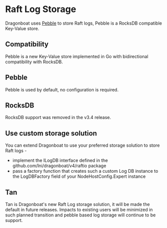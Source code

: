 # Raft Log Storage #

Dragonboat uses [Pebble](https://github.com/cockroachdb/pebble) to store Raft logs, Pebble is a RocksDB compatible Key-Value store.

## Compatibility ##

Pebble is a new Key-Value store implemented in Go with bidirectional compatibility with RocksDB.

## Pebble ##

Pebble is used by default, no configuration is required.

## RocksDB ##

RocksDB support was removed in the v3.4 release. 

## Use custom storage solution ##

You can extend Dragonboat to use your preferred storage solution to store Raft logs -

* implement the ILogDB interface defined in the github.com/lni/dragonboat/v4/raftio package
* pass a factory function that creates such a custom Log DB instance to the LogDBFactory field of your NodeHostConfig.Expert instance

## Tan

Tan is Dragonboat's new Raft Log storage solution, it will be made the default in future releases. Impacts to existing users will be minimized in such planned transition and pebble based log storage will continue to be support.  

